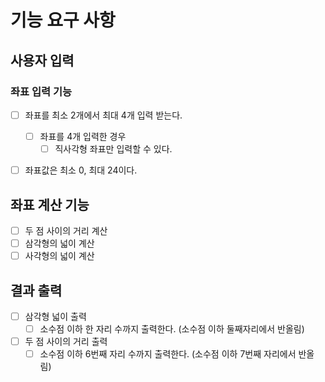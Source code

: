 # 기능 요구 사항

## 사용자 입력

### 좌표 입력 기능
 
- [ ] 좌표를 최소 2개에서 최대 4개 입력 받는다.
  - [ ] 좌표를 4개 입력한 경우
    - [ ] 직사각형 좌표만 입력할 수 있다.
- [ ] 좌표값은 최소 0, 최대 24이다. 


## 좌표 계산 기능

- [ ] 두 점 사이의 거리 계산
- [ ] 삼각형의 넓이 계산
- [ ] 사각형의 넓이 계산

## 결과 출력

- [ ] 삼각형 넓이 출력
  - [ ] 소수점 이하 한 자리 수까지 출력한다. (소수점 이하 둘째자리에서 반올림)
- [ ] 두 점 사이의 거리 출력
  - [ ] 소수점 이하 6번째 자리 수까지 출력한다. (소수점 이하 7번째 자리에서 반올림)